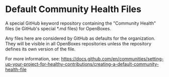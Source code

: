 # Default Community Health Files

A special GitHub keyword repository containing the "Community Health" files (ie GitHub's special *.md files) for OpenBoxes.

Any files here are considered by GitHub as defaults for the organization. They will be visible in all OpenBoxes repositories unless the repository defines its own version of the file.

For more information, see: https://docs.github.com/en/communities/setting-up-your-project-for-healthy-contributions/creating-a-default-community-health-file
